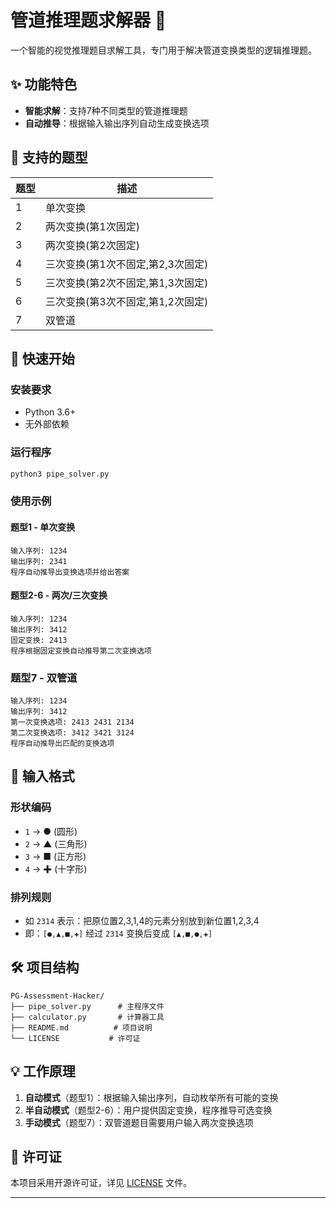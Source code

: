 # 管道推理题求解器 🧠

一个智能的视觉推理题目求解工具，专门用于解决管道变换类型的逻辑推理题。

## ✨ 功能特色

- **智能求解**：支持7种不同类型的管道推理题
- **自动推导**：根据输入输出序列自动生成变换选项

## 🎯 支持的题型

| 题型 | 描述 
|------|------|
| 1 | 单次变换 | 
| 2 | 两次变换(第1次固定) |
| 3 | 两次变换(第2次固定) |
| 4 | 三次变换(第1次不固定,第2,3次固定) |
| 5 | 三次变换(第2次不固定,第1,3次固定) |
| 6 | 三次变换(第3次不固定,第1,2次固定) |
| 7 | 双管道 |

## 🚀 快速开始

### 安装要求

- Python 3.6+
- 无外部依赖

### 运行程序

```bash
python3 pipe_solver.py
```

### 使用示例

#### 题型1 - 单次变换
```
输入序列: 1234
输出序列: 2341
程序自动推导出变换选项并给出答案
```

#### 题型2-6 - 两次/三次变换
```
输入序列: 1234
输出序列: 3412
固定变换: 2413
程序根据固定变换自动推导第二次变换选项
```

### 题型7 - 双管道
```
输入序列: 1234
输出序列: 3412
第一次变换选项: 2413 2431 2134
第二次变换选项: 3412 3421 3124
程序自动推导出匹配的变换选项
```

## 📝 输入格式

### 形状编码
- `1` → ● (圆形)
- `2` → ▲ (三角形) 
- `3` → ■ (正方形)
- `4` → ✚ (十字形)

### 排列规则
- 如 `2314` 表示：把原位置2,3,1,4的元素分别放到新位置1,2,3,4
- 即：`[●,▲,■,✚]` 经过 `2314` 变换后变成 `[▲,■,●,✚]`

## 🛠️ 项目结构

```
PG-Assessment-Hacker/
├── pipe_solver.py      # 主程序文件
├── calculator.py       # 计算器工具
├── README.md          # 项目说明
└── LICENSE           # 许可证
```

## 💡 工作原理

1. **自动模式**（题型1）：根据输入输出序列，自动枚举所有可能的变换
2. **半自动模式**（题型2-6）：用户提供固定变换，程序推导可选变换
3. **手动模式**（题型7）：双管道题目需要用户输入两次变换选项

## 📄 许可证

本项目采用开源许可证，详见 [LICENSE](LICENSE) 文件。

---